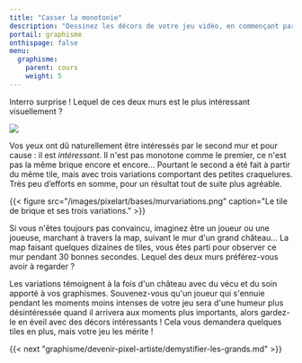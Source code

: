 ```yaml
---
title: "Casser la monotonie"
description: "Dessinez les décors de votre jeu vidéo, en commençant par un premier tile d'herbe, jusqu'à vous familiariser avec les textures, l'ombrage et le dithering."
portail: graphisme
onthispage: false
menu:
  graphisme:
    parent: cours
    weight: 5
---
```


Interro surprise ! Lequel de ces deux murs est le plus intéressant visuellement ?

![](/images/pixelart/bases/mur.png)

Vos yeux ont dû naturellement être intéressés par le second mur et pour cause : il est *intéressant*. Il n'est pas monotone comme le premier, ce n'est pas la même brique encore et encore... Pourtant le second a été fait à partir du même tile, mais avec trois variations comportant des petites craquelures. Très peu d’efforts en somme, pour un résultat tout de suite plus agréable.

{{< figure src="/images/pixelart/bases/murvariations.png" caption="Le tile de brique et ses trois variations." >}}

Si vous n'êtes toujours pas convaincu, imaginez être un joueur ou une joueuse, marchant à travers la map, suivant le mur d'un grand château... La map faisant quelques dizaines de tiles, vous êtes parti pour observer ce mur pendant 30 bonnes secondes. Lequel des deux murs préférez-vous avoir à regarder ?

Les variations témoignent à la fois d'un château avec du vécu et du soin apporté à vos graphismes. Souvenez-vous qu'un joueur qui s'ennuie pendant les moments moins intenses de votre jeu sera d'une humeur plus désintéressée quand il arrivera aux moments plus importants, alors gardez-le en éveil avec des décors intéressants ! Cela vous demandera quelques tiles en plus, mais votre jeu les mérite !

{{< next "graphisme/devenir-pixel-artiste/demystifier-les-grands.md" >}}